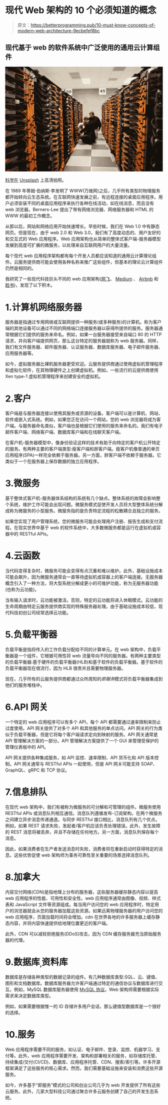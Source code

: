 # 现代 Web 架构的 10 个必须知道的概念

> 原文：<https://betterprogramming.pub/10-must-know-concepts-of-modern-web-architecture-9ecbefef8bc>

## 现代基于 web 的软件系统中广泛使用的通用云计算组件

![](img/1d109363ef6e438a721ed458c422b967.png)

[科学在](https://unsplash.com/@scienceinhd?utm_source=unsplash&utm_medium=referral&utm_content=creditCopyText) [Unsplash](https://unsplash.com/s/photos/server?utm_source=unsplash&utm_medium=referral&utm_content=creditCopyText) 上高清拍照。

在 1989 年蒂姆·伯纳斯·李发明了 WWW(万维网)之后，几乎所有类型的物理服务都开始转向云生态系统。在互联网快速发展之前，有远程连接的桌面应用程序。用户必须安装不同的桌面应用程序来执行各种在线活动，如在线消息，而且没有 web 浏览器。Berners-Lee 提出了带有网络浏览器、网络服务器和 HTML 的 WWW 的最初工作概念。

从那以后，网站和网络应用开始快速增长。早些时候，我们在 Web 1.0 中有静态网页。但是现在，由于 web 2.0 和 Web 3.0，我们有了高度动态的、用户友好的和交互式的 Web 应用程序。Web 应用架构也从简单的整体式客户端-服务器模型发展到高度可扩展的微服务，以处理来自互联网用户的大量流量。

每个现代 web 应用程序架构都有每个开发人员都应该知道的通用云计算理论组件。云服务提供商可能会使用各种名称来推广这些组件，但基本的理论云计算组件仍然是相同的。

我研究了一些现代科技巨头不同的 web 应用架构([网飞](https://medium.com/swlh/a-design-analysis-of-cloud-based-microservices-architecture-at-netflix-98836b2da45f)、 [Medium](https://medium.engineering/microservice-architecture-at-medium-9c33805eb74f) 、 [Airbnb](https://medium.com/airbnb-engineering/building-services-at-airbnb-part-3-ac6d4972fc2d) 和[脸书](https://medium.com/swlh/an-introduction-to-facebooks-system-architecture-47cfcf597101))，发现了以下积木。

# 1.计算机网络服务器

服务器是指通过专用网络或互联网提供一种服务(或多种服务)的计算机。称为客户端的其他设备可以通过不同的网络端口连接服务器以获得所提供的服务。服务器通常根据它们提供的服务来命名。例如，如果一台服务器接受来自端口 80 的 HTTP 请求，并向客户端提供网页，那么这台特定的服务器就称为 web 服务器。同样，我们有文件服务器、邮件服务器、认证服务器、数据库服务器、电子邮件服务器、应用服务器等。

如今，虚拟服务器比裸机服务器更受欢迎。云服务提供商通过使用虚拟机管理程序和虚拟化软件，在其物理硬件之上创建虚拟机。例如，一些流行的云提供商使用 Xen type-1 虚拟机管理程序来创建安全的虚拟机。

# 2.客户

客户端是与服务器连接以使用其服务或资源的设备。客户端可以是计算机、网站、软件或嵌入式系统。例如，如果您正在访问一个网站，您的 web 浏览器将成为客户端。与服务器命名类似，客户端也是根据它们使用的服务来命名的。我们有电子邮件客户端、网络客户端、数据库客户端和在线聊天客户端。

在客户机-服务器模型中，像身份验证这样的技术有助于向特定的客户机公开特定的服务。有两种主要的客户端类型:瘦客户端和胖客户端。瘦客户机像普通的单页应用程序(SPA)一样完全依赖于服务器。另一方面，胖客户端不依赖于服务器。它类似于一个在服务器上保存数据的独立应用程序。

# 3.微服务

基于整体式客户机-服务器体系结构的系统有几个缺点。整体系统的故障会影响整个系统，维护工作可能会出现问题。微服务模式促使开发人员将大型整体系统分解成称为微服务的小型服务。微服务指的是负责特定流程的松散耦合且独立的服务。

如果您实现了用户管理系统，您的微服务可能会处理用户注册、报告生成和支付流程。在现实世界中基于 web 的软件系统中，大多数微服务都是运行在虚拟机或容器中的 RESTful APIs。

# 4.云函数

当代码变得复杂时，微服务可能会变得有点沉重和难以维护。此外，基础设施成本可能会飙升，因为微服务通常会一直等待虚拟机或容器上的客户端连接。无服务器概念引入了一种方法，将大型系统分解成更小的可维护功能，称为无服务器功能(也称为云功能)。

当有输入请求时，云功能被激活。否则，特定的云功能将进入休眠模式。云功能的生命周期由特定云服务提供商实现的特殊服务器处理。由于基础设施成本较低，现代科技初创公司经常选择云功能。

# 5.负载平衡器

负载平衡是指将传入的工作负载分配给不同的计算单元。在 web 架构中，负载平衡器是一个组件，它根据可用性将 web 流量导向不同的服务器。有两种主要类型的负载平衡器:基于硬件的负载平衡器(HLB)和基于软件的负载平衡器。基于软件的负载平衡器现在很流行，因为 HLB 很贵并且需要物理服务器。

现在，几乎所有的云服务提供商都通过众所周知的*即服务*模式将负载平衡器集成到他们的服务堆栈中。

# 6.API 网关

一个特定的 web 应用程序可以有多个 API，每个 API 都需要通过速率限制来防止过度使用。API 网关提供了对多个 API 和其他服务的单点访问。API 网关的行为类似于负载平衡器，但是它将每个客户端请求定向到映射的服务。API 网关通常是 API 管理解决方案的一部分。API 管理解决方案提供了一个 GUI 来管理受保护的管理仪表板中的 API。

API 网关提供各种集成服务，如 API 监控、速率限制、API 货币化和 API 版本控制。API 网关通常与 RESTful APIs 一起使用，但是 API 网关可能支持 SOAP、GraphQL、gRPC 和 TCP 协议。

# 7.信息排队

在现代 web 架构中，我们有被称为微服务的可分解和可管理的组件。微服务使用 RESTful APIs 或消息队列相互通信。消息队列遵循发布-订阅架构，在两个微服务之间建立异步消息传递通道。与同步 RESTful 接口相比，消息队列有几个优点。例如，如果 REST 请求失败，发起者/客户机应该负责处理错误。此外，发生故障的 REST 消息将被丢弃，并且不存储在任何地方。另一方面，消息队列保存每个消息。

因此，如果消费者在生产者发送消息时失败，消费者将在重新启动时获得特定的消息。这些优势促使 web 架构师为事务可靠性至关重要的场景选择消息队列。

# 8.加拿大

内容交付网络(CDN)是指地理上分布的服务器，这些服务器缓存静态内容以提高 web 应用程序的性能、可用性和安全性。web 应用程序通常由图像、视频、样式表和 JavaScript 文件等资源组成。每当用户访问您的 web 应用程序时，特定用户的浏览器就会从您的服务器加载这些资源。如果远离物理服务器的用户访问您的 web 应用程序，页面加载时间将会增加。cdn 在世界各地的许多服务器上缓存静态内容，并将内容快速提供给地理位置更近的客户端。

此外，CDN 可以减轻拒绝服务(DDoS)攻击，因为 CDN 缓存服务器充当原始服务器的代理。

# 9.数据库ˌ资料库

数据库是存储各种类型的数据记录的组件。有几种数据库类型:SQL、云、键值、图形和文档数据库。数据库服务器允许客户端通过特定的通信协议与数据库进行交互。例如，MySQL 数据库服务器使用 [MySQL 协议](https://dev.mysql.com/doc/dev/mysql-server/latest/page_protocol_basics.html)。Web 架构师需要根据实际需求来决定数据库类型。

例如，如果需要根据惟一的 ID 存储许多用户会话，那么键值型数据库是一个很好的选择。

# 10.服务

Web 应用程序需要不同的服务，如认证、电子邮件、登录、监控、机器学习、支付等。此外，web 应用程序需要开发、架构和部署相关的服务，如存储库托管、持续集成/交付(CI/CD)、数据库、应用程序托管、CDN、搜索/索引等。许多开源框架满足了这些服务的核心需求。然而，我们需要基础设施来安装和消费这些开源服务。

如今，许多基于“即服务”模式的公司和创业公司几乎为 web 开发提供了所有这些云服务。此外，几家大型科技公司通过聚合许多云服务创建了自己的开发生态系统。